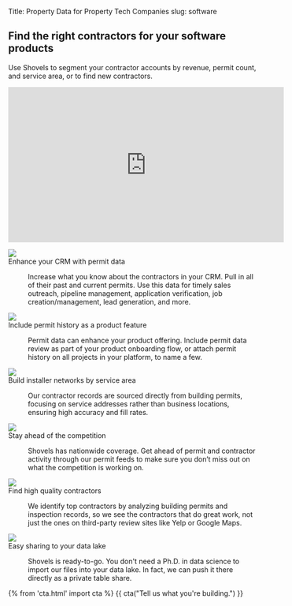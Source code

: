Title: Property Data for Property Tech Companies
slug: software


<!-- hero -->
<section class="hero_container">
  <div class="hero_text-container">
    <h1 class="hero_title">Find the right contractors for your software products</h1>
    <p class="hero_description">Use Shovels to segment your contractor accounts by revenue, permit count, and service area, or to find new contractors.</p>
  </div>
  <div class="hero_image-container">
    <div class="border-2 border-gray-300 p-2 max-w-[580px]">
      <iframe width="560" height="315" src="https://www.youtube.com/embed/xd1PP_hCElQ?si=LQePAE7KqFHcSBFm" title="YouTube video player" frameborder="0" allow="accelerometer; autoplay; clipboard-write; encrypted-media; gyroscope; picture-in-picture; web-share" referrerpolicy="strict-origin-when-cross-origin" allowfullscreen></iframe>
    </div>
  </div>
</section>
<!-- elaboration -->
<section class="my-24">
  <div class="mx-auto max-w-7xl px-6">
    <!-- 'table' -->
    <dl class="elaboration_container">
      <div class="elaboration-card">
        <dt class="">
          <div class="mb-6">
            <img src="theme/images/finance/icon_permits.svg">
          </div>
          <span class="elaboration-card_title">Enhance your CRM with permit data</span>
        </dt>
        <dd class="elaboration-card_text-container">
          <p class="flex-auto">Increase what you know about the contractors in your CRM. Pull in all of their past and current permits. Use this data for timely sales outreach, pipeline management, application verification, job creation/management, lead generation, and more.</p>
        </dd>
      </div>
      <div class="elaboration-card">
        <dt class="">
          <div class="mb-6">
            <img src="theme/images/software/icon_clock.svg">
          </div>
          <span class="elaboration-card_title">Include permit history as a product feature</span>
        </dt>
        <dd class="elaboration-card_text-container">
          <p class="flex-auto">Permit data can enhance your product offering. Include permit data review as part of your product onboarding flow, or attach permit history on all projects in your platform, to name a few.</p>
        </dd>
      </div>
      <div class="elaboration-card">
        <dt class="">
          <div class="mb-6">
            <img src="theme/images/software/icon_pin.svg">
          </div>
          <span class="elaboration-card_title">Build installer networks by service area</span>
        </dt>
        <dd class="elaboration-card_text-container">
          <p class="flex-auto">Our contractor records are sourced directly from building permits, focusing on service addresses rather than business locations, ensuring high accuracy and fill rates.</p>
        </dd>
      </div>
      <div class="elaboration-card">
        <dt class="">
          <div class="mb-6">
            <img src="theme/images/builders/icon_star.svg">
          </div>
          <span class="elaboration-card_title">Stay ahead of the competition</span>
        </dt>
        <dd class="elaboration-card_text-container">
          <p class="flex-auto">Shovels has nationwide coverage. Get ahead of permit and contractor activity through our permit feeds to make sure you don’t miss out on what the competition is working on.</p>
        </dd>
      </div>
      <div class="elaboration-card">
        <dt class="">
          <div class="mb-6">
            <img src="theme/images/finance/icon_updates.svg">
          </div>
          <span class="elaboration-card_title">Find high quality contractors</span>
        </dt>
        <dd class="elaboration-card_text-container">
          <p class="flex-auto">We identify top contractors by analyzing building permits and inspection records, so we see the contractors that do great work, not just the ones on third-party review sites like Yelp or Google Maps.</p>
        </dd>
      </div>
      <div class="elaboration-card">
        <dt class="">
          <div class="mb-6">
            <img src="theme/images/builders/icon_unbiased.svg">
          </div>
          <span class="elaboration-card_title">Easy sharing to your data lake</span>
        </dt>
        <dd class="elaboration-card_text-container">
          <p class="flex-auto">Shovels is ready-to-go. You don't need a Ph.D. in data science to import our files into your data lake. In fact, we can push it there directly as a private table share.</p>
        </dd>
      </div>
    </dl>
  </div>
</section>
<section class="bg-emerald-800 text-center">
  <div class="mx-auto max-w-7xl px-6 py-24 sm:py-28 lg:items-center lg:justify-between lg:px-8">
    {% from 'cta.html' import cta %} 
    {{ cta("Tell us what you're building.") }}
  </div>
</section>